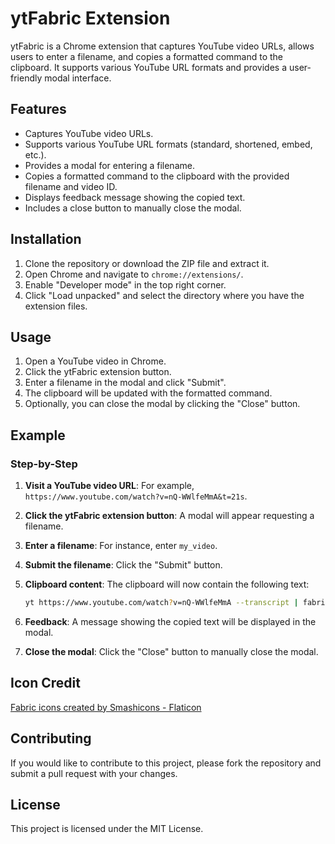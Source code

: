 # ytFabric Extension

ytFabric is a Chrome extension that captures YouTube video URLs, allows users to enter a filename, and copies a formatted command to the clipboard. It supports various YouTube URL formats and provides a user-friendly modal interface.

## Features

- Captures YouTube video URLs.
- Supports various YouTube URL formats (standard, shortened, embed, etc.).
- Provides a modal for entering a filename.
- Copies a formatted command to the clipboard with the provided filename and video ID.
- Displays feedback message showing the copied text.
- Includes a close button to manually close the modal.

## Installation

1. Clone the repository or download the ZIP file and extract it.
2. Open Chrome and navigate to `chrome://extensions/`.
3. Enable "Developer mode" in the top right corner.
4. Click "Load unpacked" and select the directory where you have the extension files.

## Usage

1. Open a YouTube video in Chrome.
2. Click the ytFabric extension button.
3. Enter a filename in the modal and click "Submit".
4. The clipboard will be updated with the formatted command.
5. Optionally, you can close the modal by clicking the "Close" button.

## Example

### Step-by-Step

1. **Visit a YouTube video URL**: For example, `https://www.youtube.com/watch?v=nQ-WWlfeMmA&t=21s`.
2. **Click the ytFabric extension button**: A modal will appear requesting a filename.
3. **Enter a filename**: For instance, enter `my_video`.
4. **Submit the filename**: Click the "Submit" button.
5. **Clipboard content**: The clipboard will now contain the following text:

    ```sh
    yt https://www.youtube.com/watch?v=nQ-WWlfeMmA --transcript | fabric --pattern extract_wisdom | obsidian ${filename}_nQ-WWlfeMmA -s -n
    ```

6. **Feedback**: A message showing the copied text will be displayed in the modal.
7. **Close the modal**: Click the "Close" button to manually close the modal.

## Icon Credit

<a href="https://www.flaticon.com/free-icons/fabric" title="fabric icons">Fabric icons created by Smashicons - Flaticon</a>

## Contributing

If you would like to contribute to this project, please fork the repository and submit a pull request with your changes.

## License

This project is licensed under the MIT License.